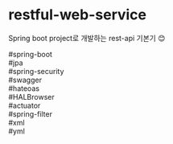 # restful-web-service
Spring boot project로 개발하는 rest-api 기본기  :blush:

#spring-boot  
#jpa  
#spring-security  
#swagger  
#hateoas  
#HALBrowser  
#actuator  
#spring-filter  
#xml  
#yml 
